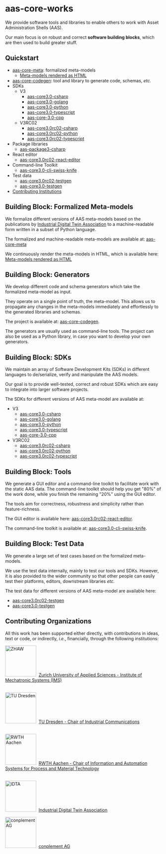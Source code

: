 # aas-core-works

We provide software tools and libraries to enable others to work with Asset Administration Shells (AAS).

Our main focus is on robust and correct **software building blocks**, which are then used to build greater stuff.

## Quickstart

* [aas-core-meta]: formalized meta-models
  * [Meta-models rendered as HTML] 
* [aas-core-codegen]: tool and library to generate code, schemas, *etc.*
* SDKs
  * V3
    * [aas-core3.0-csharp]
    * [aas-core3.0-golang]
    * [aas-core3.0-python]
    * [aas-core3.0-typescript]
    * [aas-core-3.0-cpp]
  * V3RC02
    * [aas-core3.0rc02-csharp]
    * [aas-core3.0rc02-python]
    * [aas-core3.0rc02-typescript]
* Package libraries
  * [aas-package3-csharp]
* React editor
  * [aas-core3.0rc02-react-editor]
* Command-line Toolkit
  * [aas-core3.0-cli-swiss-knife]
* Test data
  * [aas-core3.0rc02-testgen]
  * [aas-core3.0-testgen]
* [Contributing Institutions](#contributing-institutions)

[aas-core-meta]: https://github.com/aas-core-works/aas-core-meta
[Meta-models rendered as HTML]: https://aas-core-works.github.io/aas-core-meta/
[aas-core-codegen]: https://github.com/aas-core-works/aas-core-codegen

[aas-core3.0rc02-csharp]: https://github.com/aas-core-works/aas-core3.0rc02-csharp
[aas-core3.0rc02-python]: https://github.com/aas-core-works/aas-core3.0rc02-python
[aas-core3.0rc02-typescript]: https://github.com/aas-core-works/aas-core3.0rc02-typescript

[aas-core3.0-csharp]: https://github.com/aas-core-works/aas-core3.0-csharp
[aas-core3.0-golang]: https://github.com/aas-core-works/aas-core3.0-golang
[aas-core3.0-python]: https://github.com/aas-core-works/aas-core3.0-python
[aas-core3.0-typescript]: https://github.com/aas-core-works/aas-core3.0-typescript
[aas-core-3.0-cpp]: https://github.com/aas-core-works/aas-core3.0-cpp

[aas-package3-csharp]: https://github.com/aas-core-works/aas-package3-csharp

[aas-core3.0rc02-react-editor]: https://github.com/aas-core-works/aas-core3.0rc02-react-editor

[aas-core3.0-cli-swiss-knife]: https://github.com/aas-core-works/aas-core3.0-cli-swiss-knife

[aas-core3.0rc02-testgen]: https://github.com/aas-core-works/aas-core3.0rc02-testgen
[aas-core3.0-testgen]: https://github.com/aas-core-works/aas-core3.0-testgen

## Building Block: Formalized Meta-models

We formalize different versions of AAS meta-models based on the publications by [Industrial Digital Twin Association] to a machine-readable form written in a subset of Python language.

[Industrial Digital Twin Association]: https://industrialdigitaltwin.org/

The formalized and machine-readable meta-models are available at: [aas-core-meta]

We continuously render the meta-models in HTML, which is available here: [Meta-models rendered as HTML] 

## Building Block: Generators

We develop different code and schema generators which take the formalized meta-model as input.

They operate on a single point of truth, the meta-model. 
This allows us to propagate any changes in the meta-models immediately and effortlessly to the generated libraries and schemas.

The project is available at: [aas-core-codegen].

The generators are usually used as command-line tools.
The project can also be used as a Python library, in case you want to develop your own generators.

## Building Block: SDKs

We maintain an array of Software Development Kits (SDKs) in different languages to de/serialize, verify and manipulate the AAS models.

Our goal is to provide well-tested, correct and robust SDKs which are easy to integrate into larger software projects.

The SDKs for different versions of AAS meta-model are available at:

* V3
  * [aas-core3.0-csharp]
  * [aas-core3.0-golang]
  * [aas-core3.0-python]
  * [aas-core3.0-typescript]
  * [aas-core-3.0-cpp]
* V3RC02
  * [aas-core3.0rc02-csharp]
  * [aas-core3.0rc02-python]
  * [aas-core3.0rc02-typescript]

## Building Block: Tools

We generate a GUI editor and a command-line toolkit to facilitate work with the static AAS data.
The command-line toolkit should help you get "80%" of the work done, while you finish the remaining "20%" using the GUI editor.

The tools aim for correctness, robustness and simplicity rather than feature-richness.

The GUI editor is available here: [aas-core3.0rc02-react-editor].

The command-line toolkit is available at: [aas-core3.0-cli-swiss-knife].

## Building Block: Test Data

We generate a large set of test cases based on the formalized meta-models.

We use the test data internally, mainly to test our tools and SDKs.
However, it is also provided to the wider community so that other people can easily test their platforms, editors, downstream libraries *etc.*

The test data for different versions of AAS meta-model are available here:

* [aas-core3.0rc02-testgen]
* [aas-core3.0-testgen]

## Contributing Organizations

All this work has been supported either directly, with contributions in ideas, text or code, or indirectly, *i.e.*, financially, through the following institutions:

[<img alt="ZHAW" src="https://github.com/aas-core-works/.github/assets/5072771/76d675a5-c6a7-43e7-b6ed-ca304238498d" width=100 />](https://www.zhaw.ch/en/engineering/institutes-centres/ims/)&nbsp;
[Zurich University of Applied Sciences - Institute of Mechatronic Systems (IMS)](https://www.zhaw.ch/en/engineering/institutes-centres/ims/)<br/><br/>

[<img alt="TU Dresden" src="https://github.com/aas-core-works/.github/assets/5072771/e2cfbb3f-581c-4b98-a0ea-81c617811c67" width=100 />](https://tu-dresden.de/ing/informatik/ai/professur-fuer-prozesskommunikation/)&nbsp;
[TU Dresden - Chair of Industrial Communications](https://tu-dresden.de/ing/informatik/ai/professur-fuer-prozesskommunikation/)<br/><br/>

[<img alt="RWTH Aachen" src="https://github.com/aas-core-works/.github/assets/5072771/4148dc68-f0c7-4df2-b495-e0bae0833ad1" width=100 />](https://www.iat.rwth-aachen.de/cms/~eety/iat/?lidx=1)&nbsp;
[RWTH Aachen - Chair of Information and Automation Systems for Process and Material Technology](https://www.iat.rwth-aachen.de/cms/~eety/iat/?lidx=1)<br/><br/>

[<img alt="IDTA" src="https://github.com/aas-core-works/.github/assets/5072771/bce7288d-3bac-40cc-aa05-c6136666fc3b" width=100/>](https://industrialdigitaltwin.org/)&nbsp;
[Industrial Digital Twin Association](https://industrialdigitaltwin.org/)

[<img alt="conplement AG" src="https://github.com/aas-core-works/.github/assets/5072771/276bfe63-3597-4d3f-914b-24d9f58dae9f" width=100/>](https://www.conplement.de/twinsphere)&nbsp;
[conplement AG](https://www.conplement.de/twinsphere)
